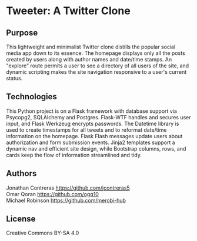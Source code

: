 # Tweeter: A Twitter Clone

## Purpose

This lightweight and minimalist Twitter clone distills the popular social media app down to its essence. The homepage displays only all the posts created by users along with author names and date/time stamps. An "explore" route permits a user to see a directory of all users of the site, and dynamic scripting makes the site navigation responsive to a user's current status.

## Technologies

This Python project is on a Flask framework with database support via Psycopg2, SQLAlchemy and Postgres. Flask-WTF handles and secures user input, and Flask Werkzeug encrypts passwords. The Datetime library is used to create timestamps for all tweets and to reformat date/time information on the homepage. Flask Flash messages update users about authorization and form submission events. Jinja2 templates support a dynamic nav and efficient site design, while Bootstrap columns, rows, and cards keep the flow of information streamlined and tidy.

## Authors

Jonathan Contreras https://github.com/jcontreras5 \
Omar Qoran https://github.com/ogq10 \
Michael Robinson https://github.com/merobi-hub 

## License

Creative Commons BY-SA 4.0
